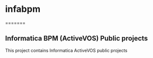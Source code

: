 # infabpm
=======

## Informatica BPM (ActiveVOS) Public projects
This project contains Informatica ActiveVOS public projects

